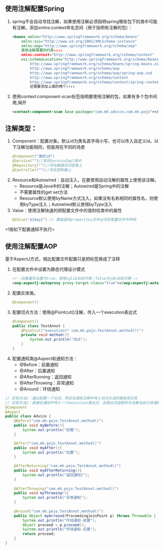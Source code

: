 ## 使用注解配置Spring
1. spring不会自动寻找注解，如果使用注解必须指明spring哪些包下的类中可能有注解。添加xmlns:context命名空间（用于指明有注解的包）：
    ```xml
    <beans xmlns="http://www.springframework.org/schema/beans"
        xmlns:xsi="http://www.w3.org/2001/XMLSchema-instance"
        xmlns:aop="http://www.springframework.org/schema/aop"
        使用注解需要的约束↓↓↓↓
        xmlns:context="http://www.springframework.org/schema/context"
        xsi:schemaLocation="http://www.springframework.org/schema/beans
            http://www.springframework.org/schema/beans/spring-beans.xsd
            http://www.springframework.org/schema/aop
            http://www.springframework.org/schema/aop/spring-aop.xsd
            http://www.springframework.org/schema/context
            http://www.springframework.org/schema/context/spring-context.xsd">
            还需要添加上面的两个↑↑↑↑
    ```
2. 使用context:component-scan标签指明要使用注解的包，如果有多个包中间用,隔开
    ```xml
    <context:component-scan base-package="com.mh.advice,com.mh.pojo"></context:component-scan>
    ```

## 注解类型：
1. Component：配置对象。默认id为类名首字母小写，也可以传入自定义id。以下注解功能相同，但是用在不同的场景
    ```java
    @Component("类的id")
    @Service("")//写在ServiceImpl类中
    @Repository("")//写在数据访问层类上
    @Controller("")//写在控制器上
    ```
2. Resource和Autowired：自动注入，在要使用自动注解的属性上使用该注解。
    * Resource是Java中的注解；Autowired是Spring中的注解
    * 不需要属性的get set方法
    * Resource默认使用byName方式注入，如果没有名称相同的属性名，则使用byType注入；Autowired默认使用byType注入
3. Value：使用注解快速的把配置文件中的值附给类中的属性
    ```java
    @Value("${key}") // 要取值的properties文件必须在配置文件中声明
    ```


<!按如下配置通知不执行>
## 使用注解配置AOP
基于AspectJ方式，相比配置文件配置只是把标签换成了注释
1. 在配置文件中设置为静态代理设计模式
    ```xml
    <!--如果属性设置为true，使用cglib动态代理；false为jdk动态代理-->
    <aop:aspectj-autoproxy proxy-target-class="true"></aop:aspectj-autoproxy>
    ```
2. 配置实体类。
    ```java
    @Component()
    ```
3. 配置切点方法：使用@Pointcut()注解，传入一个execution表达式
    ```java
    @Component()
    public class TestAnnot {
        @Pointcut("execution(* com.mh.pojo.TestAnnot.method())")
        private void method(){
            System.out.println("切点");
        }
    }
    ```
4. 配置通知类@Aspect和通知方法：
	* @Before：前置通知
	* @After：后置通知 
	* @AfterRunning：返回通知
	* @AfterThrowing：异常通知
	* @Around：环绕通知
```java
// 实现方法1：通过配置一个切点，然后在通知注释中传入切点方法的路径来实现
// 实现方法2：直接在通知中传入一个execution表达式，该表达式适配的方法都会执行该通知
@Component
@Aspect
public class Advice {
    @Before("com.mh.pojo.TestAnnot.method()")
    public void myBefore(){
        System.out.println("前置");
    }

    @After("com.mh.pojo.TestAnnot.method()")
    public void myAfter(){
        System.out.println("后置");
    }
    
    @AfterReturning("com.mh.pojo.TestAnnot.method()")
    public void myAfterReturning(){
        System.out.println("返回通知2");
    }
    
    @AfterThrowing("com.mh.pojo.TestAnnot.method()")
    public void myThrowing(){
        System.out.println("异常通知");
    }
    
    @Around("com.mh.pojo.TestAnnot.method()")
    public Object myArround(ProceedingJoinPoint p) throws Throwable {
        System.out.println("环绕通知-前置");
        Object proceed = p.proceed();
        System.out.println("环绕通知-后置");
        return proceed;
    }
}
```